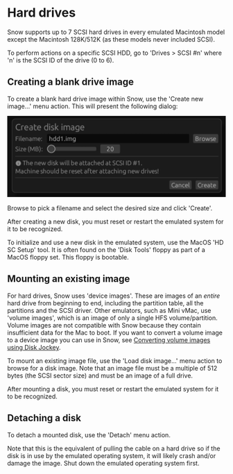 # Hard drives

Snow supports up to 7 SCSI hard drives in every emulated Macintosh model
except the Macintosh 128K/512K (as these models never included SCSI).

To perform actions on a specific SCSI HDD, go to 'Drives > SCSI #n' where
'n' is the SCSI ID of the drive (0 to 6).

## Creating a blank drive image

To create a blank hard drive image within Snow, use the 'Create new image...'
menu action. This will present the following dialog:

![Create disk dialog](../../images/create_disk_dialog.png)

Browse to pick a filename and select the desired size and click 'Create'.

After creating a new disk, you must reset or restart the emulated system
for it to be recognized.

To initialize and use a new disk in the emulated system, use the MacOS
'HD SC Setup' tool. It is often found on the 'Disk Tools' floppy as part
of a MacOS floppy set. This floppy is bootable.

## Mounting an existing image

For hard drives, Snow uses 'device images'. These are images of an _entire_
hard drive from beginning to end, including the partition table, all the
partitions and the SCSI driver. Other emulators, such as Mini vMac, use
'volume images', which is an image of only a single HFS volume/partition.
Volume images are not compatible with Snow because they contain insufficient
data for the Mac to boot. If you want to convert a volume image to a device
image you can use in Snow, see [Converting volume images using Disk Jockey](../../guides/dj_volume.md).

To mount an existing image file, use the 'Load disk image...' menu action
to browse for a disk image. Note that an image file must be a multiple of
512 bytes (the SCSI sector size) and must be an image of a full drive.

After mounting a disk, you must reset or restart the emulated system for
it to be recognized.

## Detaching a disk

To detach a mounted disk, use the 'Detach' menu action.

Note that this is the equivalent of pulling the cable on a hard drive so
if the disk is in use by the emulated operating system, it will likely
crash and/or damage the image. Shut down the emulated operating system
first.
